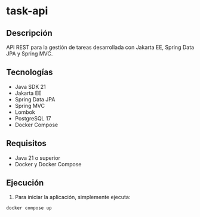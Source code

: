 
# task-api

## Descripción
API REST para la gestión de tareas desarrollada con Jakarta EE, Spring Data JPA y Spring MVC.

## Tecnologías
- Java SDK 21
- Jakarta EE
- Spring Data JPA
- Spring MVC
- Lombok
- PostgreSQL 17
- Docker Compose

## Requisitos
- Java 21 o superior
- Docker y Docker Compose

## Ejecución
1. Para iniciar la aplicación, simplemente ejecuta:
```bash
docker compose up
```